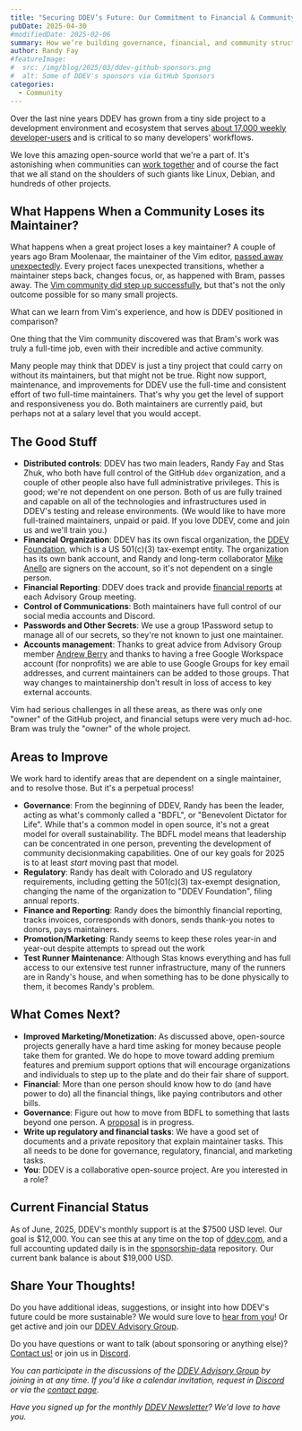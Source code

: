 ```yaml
---
title: "Securing DDEV’s Future: Our Commitment to Financial & Community Sustainability"
pubDate: 2025-04-30
#modifiedDate: 2025-02-06
summary: How we’re building governance, financial, and community structures to ensure DDEV thrives beyond any single maintainer.
author: Randy Fay
#featureImage:
#  src: /img/blog/2025/03/ddev-github-sponsors.png
#  alt: Some of DDEV's sponsors via GitHub Sponsors
categories:
  - Community
---
```


Over the last nine years DDEV has grown from a tiny side project to a development environment and ecosystem that serves [about 17,000 weekly developer-users](stats-on-ddev-usage-nov-2024.md) and is critical to so many developers' workflows.

We love this amazing open-source world that we're a part of. It's astonishing when communities can [work together](open-source-for-the-win.md) and of course the fact that we all stand on the shoulders of such giants like Linux, Debian, and hundreds of other projects.

## What Happens When a Community Loses its Maintainer?

What happens when a great project loses a key maintainer? A couple of years ago Bram Moolenaar, the maintainer of the Vim editor, [passed away unexpectedly](https://thenewstack.io/bram-moolenaar-author-of-the-open-source-vim-code-editor-has-died/). Every project faces unexpected transitions, whether a maintainer steps back, changes focus, or, as happened with Bram, passes away. The [Vim community did step up successfully](https://thenewstack.io/vim-after-bram-a-core-maintainer-on-how-theyve-kept-it-going/), but that's not the only outcome possible for so many small projects.

What can we learn from Vim's experience, and how is DDEV positioned in comparison?

One thing that the Vim community discovered was that Bram's work was truly a full-time job, even with their incredible and active community.

Many people may think that DDEV is just a tiny project that could carry on without its maintainers, but that might not be true. Right now support, maintenance, and improvements for DDEV use the full-time and consistent effort of two full-time maintainers. That's why you get the level of support and responsiveness you do. Both maintainers are currently paid, but perhaps not at a salary level that you would accept.

## The Good Stuff

- **Distributed controls**: DDEV has two main leaders, Randy Fay and Stas Zhuk, who both have full control of the GitHub `ddev` organization, and a couple of other people also have full administrative privileges. This is good; we're not dependent on one person. Both of us are fully trained and capable on all of the technologies and infrastructures used in DDEV's testing and release environments. (We would like to have more full-trained maintainers, unpaid or paid. If you love DDEV, come and join us and we'll train you.)
- **Financial Organization**: DDEV has its own fiscal organization, the [DDEV Foundation](/foundation), which is a US 501(c)(3) tax-exempt entity. The organization has its own bank account, and Randy and long-term collaborator [Mike Anello](https://www.drupaleasy.com/users/ultimike) are signers on the account, so it's not dependent on a single person.
- **Financial Reporting**: DDEV does track and provide [financial reports](https://github.com/orgs/ddev/discussions/categories/ddev-advisory-group) at each Advisory Group meeting.
- **Control of Communications**: Both maintainers have full control of our social media accounts and Discord.
- **Passwords and Other Secrets**: We use a group 1Password setup to manage all of our secrets, so they're not known to just one maintainer.
- **Accounts management**: Thanks to great advice from Advisory Group member [Andrew Berry](https://www.drupal.org/u/deviantintegral) and thanks to having a free Google Workspace account (for nonprofits) we are able to use Google Groups for key email addresses, and current maintainers can be added to those groups. That way changes to maintainership don't result in loss of access to key external accounts.

Vim had serious challenges in all these areas, as there was only one "owner" of the GitHub project, and financial setups were very much ad-hoc. Bram was truly the "owner" of the whole project.

## Areas to Improve

We work hard to identify areas that are dependent on a single maintainer, and to resolve those. But it's a perpetual process!

- **Governance**: From the beginning of DDEV, Randy has been the leader, acting as what's commonly called a "BDFL", or "Benevolent Dictator for Life". While that's a common model in open source, it's not a great model for overall sustainability. The BDFL model means that leadership can be concentrated in one person, preventing the development of community decisionmaking capabilities. One of our key goals for 2025 is to at least _start_ moving past that model.
- **Regulatory**: Randy has dealt with Colorado and US regulatory requirements, including getting the 501(c)(3) tax-exempt designation, changing the name of the organization to "DDEV Foundation", filing annual reports.
- **Finance and Reporting**: Randy does the bimonthly financial reporting, tracks invoices, corresponds with donors, sends thank-you notes to donors, pays maintainers.
- **Promotion/Marketing**: Randy seems to keep these roles year-in and year-out despite attempts to spread out the work
- **Test Runner Maintenance**: Although Stas knows everything and has full access to our extensive test runner infrastructure, many of the runners are in Randy's house, and when something has to be done physically to them, it becomes Randy's problem.

## What Comes Next?

- **Improved Marketing/Monetization**: As discussed above, open-source projects generally have a hard time asking for money because people take them for granted. We do hope to move toward adding premium features and premium support options that will encourage organizations and individuals to step up to the plate and do their fair share of support.
- **Financial**: More than one person should know how to do (and have power to do) all the financial things, like paying contributors and other bills.
- **Governance**: Figure out how to move from BDFL to something that lasts beyond one person. A [proposal](https://github.com/orgs/ddev/discussions/7293) is in progress.
- **Write up regulatory and financial tasks**: We have a good set of documents and a private repository that explain maintainer tasks. This all needs to be done for governance, regulatory, financial, and marketing tasks.
- **You**: DDEV is a collaborative open-source project. Are you interested in a role?

## Current Financial Status

As of June, 2025, DDEV's monthly support is at the $7500 USD level. Our goal is $12,000. You can see this at any time on the top of [ddev.com](/), and a full accounting updated daily is in the [sponsorship-data](https://github.com/ddev/sponsorship-data/blob/main/data/all-sponsorships.json) repository. Our current bank balance is about $19,000 USD.

## Share Your Thoughts!

Do you have additional ideas, suggestions, or insight into how DDEV's future could be more sustainable? We would sure love to [hear from you](/contact)! Or get active and join our [DDEV Advisory Group](https://github.com/orgs/ddev/discussions/categories/ddev-advisory-group).

Do you have questions or want to talk (about sponsoring or anything else)? [Contact us!](https://ddev.com/contact/) or join us in [Discord](/s/discord).

*You can participate in the discussions of the [DDEV Advisory Group](https://github.com/ddev/sponsorship-data/blob/main/data/all-sponsorships.json) by joining in at any time. If you'd like a calendar invitation, request in [Discord](/s/discord) or via the [contact page](/contact).*

*Have you signed up for the monthly [DDEV Newsletter](/newsletter)? We'd love to have you.*
